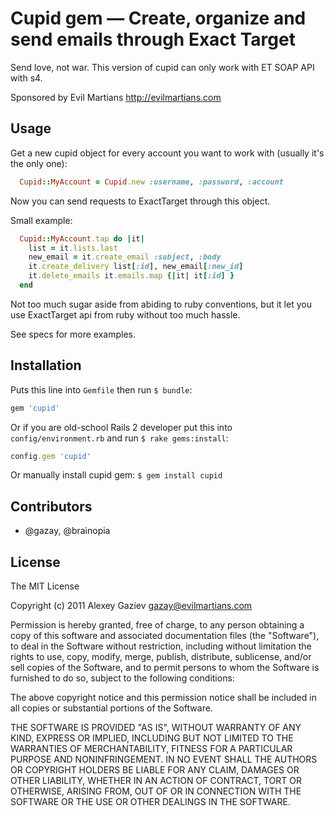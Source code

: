 # Cupid gem — Create, organize and send emails through Exact Target

Send love, not war. This version of cupid can only work with ET SOAP API with s4.

Sponsored by Evil Martians <http://evilmartians.com>

## Usage

Get a new cupid object for every account you want to work with (usually
it's the only one):

``` ruby
  Cupid::MyAccount = Cupid.new :username, :password, :account
```

Now you can send requests to ExactTarget through this object.

Small example:

``` ruby
  Cupid::MyAccount.tap do |it|
    list = it.lists.last
    new_email = it.create_email :subject, :body
    it.create_delivery list[:id], new_email[:new_id]
    it.delete_emails it.emails.map {|it| it[:id] }
  end
```

Not too much sugar aside from abiding to ruby conventions, but it let you use ExactTarget api from ruby without too much hassle.

See specs for more examples.

## Installation

Puts this line into `Gemfile` then run `$ bundle`:

``` ruby
gem 'cupid'
```

Or if you are old-school Rails 2 developer put this into `config/environment.rb` and run `$ rake gems:install`:

``` ruby
config.gem 'cupid'
```

Or manually install cupid gem: `$ gem install cupid`

## Contributors

* @gazay, @brainopia

## License

The MIT License

Copyright (c) 2011 Alexey Gaziev <gazay@evilmartians.com>

Permission is hereby granted, free of charge, to any person obtaining a copy of this software and associated documentation files (the "Software"), to deal in the Software without restriction, including without limitation the rights to use, copy, modify, merge, publish, distribute, sublicense, and/or sell copies of the Software, and to permit persons to whom the Software is furnished to do so, subject to the following conditions:

The above copyright notice and this permission notice shall be included in all copies or substantial portions of the Software.

THE SOFTWARE IS PROVIDED "AS IS", WITHOUT WARRANTY OF ANY KIND, EXPRESS OR IMPLIED, INCLUDING BUT NOT LIMITED TO THE WARRANTIES OF MERCHANTABILITY, FITNESS FOR A PARTICULAR PURPOSE AND NONINFRINGEMENT. IN NO EVENT SHALL THE AUTHORS OR COPYRIGHT HOLDERS BE LIABLE FOR ANY CLAIM, DAMAGES OR OTHER LIABILITY, WHETHER IN AN ACTION OF CONTRACT, TORT OR OTHERWISE, ARISING FROM, OUT OF OR IN CONNECTION WITH THE SOFTWARE OR THE USE OR OTHER DEALINGS IN THE SOFTWARE.

